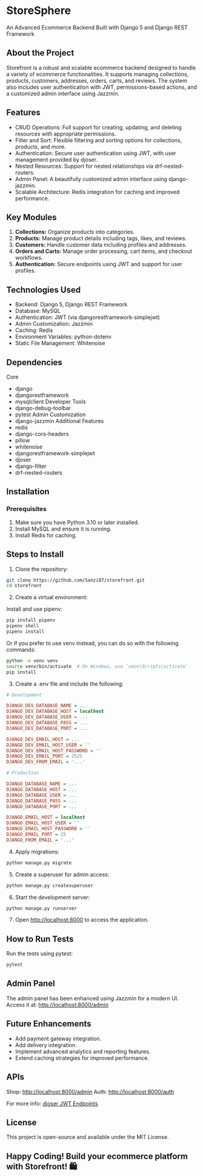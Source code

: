 # StoreSphere

An Advanced Ecommerce Backend Built with Django 5 and Django REST Framework

## About the Project

Storefront is a robust and scalable ecommerce backend designed to handle a variety of ecommerce functionalities. It supports managing collections, products, customers, addresses, orders, carts, and reviews. The system also includes user authentication with JWT, permissions-based actions, and a customized admin interface using Jazzmin.

## Features

- CRUD Operations: Full support for creating, updating, and deleting resources with appropriate permissions.
- Filter and Sort: Flexible filtering and sorting options for collections, products, and more.
- Authentication: Secure user authentication using JWT, with user management provided by djoser.
- Nested Resources: Support for nested relationships via drf-nested-routers.
- Admin Panel: A beautifully customized admin interface using django-jazzmin.
- Scalable Architecture: Redis integration for caching and improved performance.

## Key Modules

1. **Collections:** Organize products into categories.
2. **Products:** Manage product details including tags, likes, and reviews.
3. **Customers:** Handle customer data including profiles and addresses.
4. **Orders and Carts:** Manage order processing, cart items, and checkout workflows.
5. **Authentication:** Secure endpoints using JWT and support for user profiles.

## Technologies Used

- Backend: Django 5, Django REST Framework
- Database: MySQL
- Authentication: JWT (via djangorestframework-simplejwt)
- Admin Customization: Jazzmin
- Caching: Redis
- Environment Variables: python-dotenv
- Static File Management: Whitenoise

## Dependencies

Core

- django
- djangorestframework
- mysqlclient
  Developer Tools
- django-debug-toolbar
- pytest
  Admin Customization
- django-jazzmin
  Additional Features
- redis
- django-cors-headers
- pillow
- whitenoise
- djangorestframework-simplejwt
- djoser
- django-filter
- drf-nested-routers

## Installation

### Prerequisites

1. Make sure you have Python 3.10 or later installed.
2. Install MySQL and ensure it is running.
3. Install Redis for caching.

## Steps to Install

1. Clone the repository:

```bash
git clone https://github.com/Sanzi87/storefront.git
cd storefront
```

2. Create a virtual environment:

Install and use pipenv:

```bash
pip install pipenv
pipenv shell
pipenv install
```

Or if you prefer to use venv instead, you can do so with the following commands:

```bash
python -m venv venv
source venv/bin/activate  # On Windows, use `venv\Scripts\activate`
pip install
```

3. Create a .env file and include the following:

```ini
# Development

DJANGO_DEV_DATABASE_NAME = ...
DJANGO_DEV_DATABASE_HOST = localhost
DJANGO_DEV_DATABASE_USER = ...
DJANGO_DEV_DATABASE_PASS = ...
DJANGO_DEV_DATABASE_PORT = ...

DJANGO_DEV_EMAIL_HOST = ...
DJANGO_DEV_EMAIL_HOST_USER = ''
DJANGO_DEV_EMAIL_HOST_PASSWORD = ''
DJANGO_DEV_EMAIL_PORT = 2525
DJANGO_DEV_FROM_EMAIL = '...'

# Production

DJANGO_DATABASE_NAME = ...
DJANGO_DATABASE_HOST = ...
DJANGO_DATABASE_USER = ...
DJANGO_DATABASE_PASS = ...
DJANGO_DATABASE_PORT = ...

DJANGO_EMAIL_HOST = localhost
DJANGO_EMAIL_HOST_USER = ''
DJANGO_EMAIL_HOST_PASSWORD = ''
DJANGO_EMAIL_PORT = 25
DJANGO_FROM_EMAIL = '...'
```

4. Apply migrations:

```bash
python manage.py migrate
```

5. Create a superuser for admin access:

```bash
python manage.py createsuperuser
```

6. Start the development server:

```bash
python manage.py runserver
```

7. Open [http://localhost:8000](http://localhost:8000) to access the application.

## How to Run Tests

Run the tests using pytest:

```bash
pytest
```

## Admin Panel

The admin panel has been enhanced using Jazzmin for a modern UI. Access it at:
[http://localhost:8000/admin](http://localhost:8000/admin)

## Future Enhancements

- Add payment gateway integration.
- Add delivery integration.
- Implement advanced analytics and reporting features.
- Extend caching strategies for improved performance.

## APIs

Shop: [http://localhost:8000/admin](http://localhost:8000/shop)
Auth: [http://localhost:8000/auth](http://localhost:8000/auth)

For more info: [djoser JWT Endpoints](https://djoser.readthedocs.io/en/latest/jwt_endpoints.html)

## License

This project is open-source and available under the MIT License.

## Happy Coding! Build your ecommerce platform with Storefront! 🛍️

